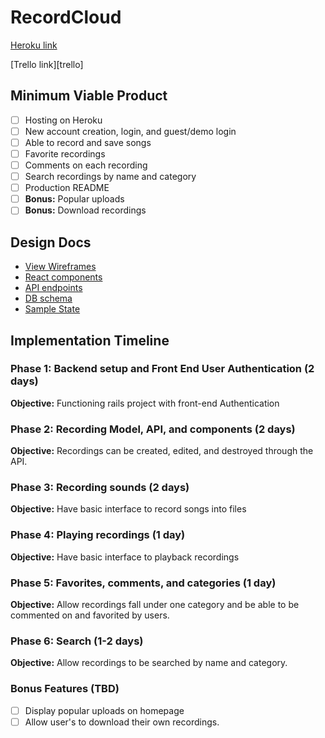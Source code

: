 # RecordCloud

[Heroku link][heroku]

[Trello link][trello]

[heroku]:
[trello]:

## Minimum Viable Product

- [ ] Hosting on Heroku
- [ ] New account creation, login, and guest/demo login
- [ ] Able to record and save songs
- [ ] Favorite recordings
- [ ] Comments on each recording
- [ ] Search recordings by name and category
- [ ] Production README
- [ ] **Bonus:** Popular uploads
- [ ] **Bonus:** Download recordings

## Design Docs

* [View Wireframes][wireframes]
* [React components][components]
* [API endpoints][api-endpoints]
* [DB schema][schema]
* [Sample State][sample-state]

[wireframes]: /docs/wireframes
[components]: /docs/component-hierarchy.md
[sample-state]: /docs/sample-state.md
[api-endpoints]: /docs/api-endpoints.md
[schema]: /docs/schema.md

## Implementation Timeline

### Phase 1: Backend setup and Front End User Authentication (2 days)

**Objective:** Functioning rails project with front-end Authentication

### Phase 2: Recording Model, API, and components (2 days)

**Objective:** Recordings can be created, edited, and destroyed through the API.

### Phase 3: Recording sounds (2 days)

**Objective:** Have basic interface to record songs into files

### Phase 4: Playing recordings (1 day)

**Objective:** Have basic interface to playback recordings

### Phase 5: Favorites, comments, and categories (1 day)

**Objective:** Allow recordings fall under one category and be able to be commented on and favorited by users.

### Phase 6: Search (1-2 days)

**Objective:** Allow recordings to be searched by name and category.

### Bonus Features (TBD)

- [ ] Display popular uploads on homepage
- [ ] Allow user's to download their own recordings.

